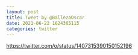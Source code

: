 ```yaml
--- 
layout: post 
title: Tweet by @BallezaOscar 
date: 2021-06-22 1624365115 
categories: twitter 
--- 
```

https://twitter.com/o/status/1407315390150152196
